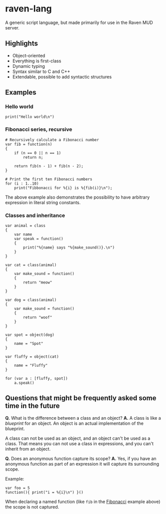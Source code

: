 # raven-lang

A generic script language, but made primarily for use in the Raven MUD server.

## Highlights

* Object-oriented
* Everything is first-class
* Dynamic typing
* Syntax similar to C and C++
* Extendable, possible to add syntactic structures

## Examples

### Hello world

    print("Hello world\n")

### <a name="fibonacci"></a>Fibonacci series, recursive

    # Recursively calculate a Fibonacci number
    var fib = function(n)
    {
        if (n == 0 || n == 1)
            return n;
            
        return fib(n - 1) + fib(n - 2);
    }
    
    # Print the first ten Fibonacci numbers
    for (i : 1..10)
        print("Fibbonacci for %{i} is %{fib(i)}\n");

The above example also demonstrates the possibility to have arbitrary
expression in literal string constants.

### Classes and inheritance

    var animal = class
    {
        var name
        var speak = function()
        {
            print("%{name} says "%{make_sound()}.\n")
        }
    }
    
    var cat = class(animal)
    {
        var make_sound = function()
        {
            return "meow"
        }
    }
    
    var dog = class(animal)
    {
        var make_sound = function()
        {
            return "woof"
        }
    }
    
    var spot = object(dog)
    {
        name = "Spot"
    }
    
    var fluffy = object(cat)
    {
        name = "Fluffy"
    }
    
    for (var a : [fluffy, spot])
        a.speak()

## Questions that might be frequently asked some time in the future

**Q.** What is the difference between a class and an object?
**A.** A class is like a *blueprint* for an object. An object is an
actual implementation of the blueprint.

A class can not be used as an object, and an object can't be used as
a class. That means you can not use a class in expressions, and you
can't inherit from an object.

**Q.** Does an anonymous function capture its scope?
**A.** Yes, if you have an anonymous function as part of an expression
it will capture its surrounding scope.

Example:

    var foo = 5
    function(){ print("i = %{i}\n") }()

When declaring a named function (like `fib` in the [Fibonacci](#fibonacci) example
above) the scope is not captured.
